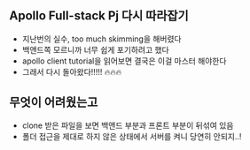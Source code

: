 ## Apollo Full-stack Pj 다시 따라잡기

- 지난번의 실수, too much skimming을 해버렸다
- 백앤드쪽 모르니까 너무 쉽게 포기하려고 했다
- apollo client tutorial을 읽어보면 결국은 이걸 마스터 해야한다
- 그래서 다시 돌아왔다!!!!! 🔥🔥🔥

## 무엇이 어려웠는고

- clone 받은 파일을 보면 백앤드 부분과 프론트 부분이 뒤섞여 있음
- 폴더 접근을 제대로 하지 않은 상태에서 서버를 켜니 당연히 안되지..!
